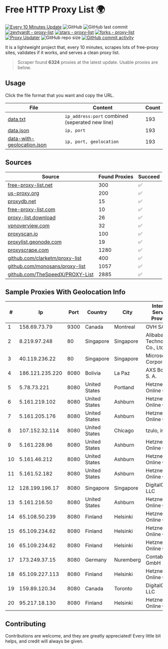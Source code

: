 
# Free HTTP Proxy List 🌍

[![Every 10 Minutes Update](https://github.com/mertguvencli/http-proxy-list/actions/workflows/main.yml/badge.svg?branch=main)](https://github.com/mertguvencli/http-proxy-list/actions/workflows/main.yml)
![GitHub](https://img.shields.io/github/license/mertguvencli/http-proxy-list)
![GitHub last commit](https://img.shields.io/github/last-commit/mertguvencli/http-proxy-list)
[![zevtyardt - proxy-list](https://img.shields.io/static/v1?label=zevtyardt&message=proxy-list&color=blue&logo=github)](https://github.com/zevtyardt/proxy-list "Go to GitHub repo")
[![stars - proxy-list](https://img.shields.io/github/stars/zevtyardt/proxy-list?style=social)](https://github.com/zevtyardt/proxy-list)
[![forks - proxy-list](https://img.shields.io/github/forks/zevtyardt/proxy-list?style=social)](https://github.com/zevtyardt/proxy-list)
[![Proxy Updater](https://github.com/zevtyardt/proxy-list/workflows/Proxy%20Updater/badge.svg)](https://github.com/zevtyardt/proxy-list/actions?query=workflow:"Proxy+Updater")
![GitHub repo size](https://img.shields.io/github/repo-size/zevtyardt/proxy-list)
[![GitHub commit activity](https://img.shields.io/github/commit-activity/m/zevtyardt/proxy-list?logo=commits)](https://github.com/zevtyardt/proxy-list/commits/main)

It is a lightweight project that, every 10 minutes, scrapes lots of free-proxy sites, validates if it works, and serves a clean proxy list.

> Scraper found **6324** proxies at the latest update. Usable proxies are below.

## Usage

Click the file format that you want and copy the URL.

|File|Content|Count|
|----|-------|-----|
|[data.txt](https://raw.githubusercontent.com/mertguvencli/http-proxy-list/main/proxy-list/data.txt)|`ip_address:port` combined (seperated new line)|193|
|[data.json](https://raw.githubusercontent.com/mertguvencli/http-proxy-list/main/proxy-list/data.json)|`ip, port`|193|
|[data-with-geolocation.json](https://raw.githubusercontent.com/mertguvencli/http-proxy-list/main/proxy-list/data-with-geolocation.json)|`ip, port, geolocation`|193|

## Sources

|Source|Found Proxies|Succeed|
|------|-------------|-------|
|[free-proxy-list.net](https://free-proxy-list.net)|300|✅|
|[us-proxy.org](https://www.us-proxy.org)|200|✅|
|[proxydb.net](http://proxydb.net)|15|✅|
|[free-proxy-list.com](https://free-proxy-list.com/?page=&port=&type%5B%5D=http&type%5B%5D=https&up_time=0&search=Search)|10|✅|
|[proxy-list.download](https://www.proxy-list.download/HTTP)|26|✅|
|[vpnoverview.com](https://vpnoverview.com/privacy/anonymous-browsing/free-proxy-servers)|32|✅|
|[proxyscan.io](https://www.proxyscan.io)|100|✅|
|[proxylist.geonode.com](https://proxylist.geonode.com/api/proxy-list?limit=300&page=1&sort_by=lastChecked&sort_type=desc&protocols=http,https)|19|✅|
|[proxyscrape.com](https://api.proxyscrape.com/v2/?request=displayproxies&protocol=http&timeout=10000&country=all&ssl=all&anonymity=all)|1280|✅|
|[github.com/clarketm/proxy-list](https://raw.githubusercontent.com/clarketm/proxy-list/master/proxy-list-raw.txt)|400|✅|
|[github.com/monosans/proxy-list](https://raw.githubusercontent.com/monosans/proxy-list/main/proxies/http.txt)|1057|✅|
|[github.com/TheSpeedX/PROXY-List](https://raw.githubusercontent.com/TheSpeedX/PROXY-List/master/http.txt)|2885|✅|


## Sample Proxies With Geolocation Info

|#|Ip|Port|Country|City|Internet Service Provider|
|-|--|----|-------|----|-------------------------|
|1|158.69.73.79|9300|Canada|Montreal|OVH SAS|
|2|8.219.97.248|80|Singapore|Singapore|Alibaba (US) Technology Co., Ltd.|
|3|40.119.236.22|80|Singapore|Singapore|Microsoft Corporation|
|4|186.121.235.220|8080|Bolivia|La Paz|AXS Bolivia S. A.|
|5|5.78.73.221|8080|United States|Portland|Hetzner Online GmbH|
|6|5.161.219.102|8080|United States|Ashburn|Hetzner Online GmbH|
|7|5.161.205.176|8080|United States|Ashburn|Hetzner Online GmbH|
|8|107.152.32.114|8080|United States|Chicago|tzulo, inc.|
|9|5.161.228.96|8080|United States|Ashburn|Hetzner Online GmbH|
|10|5.161.46.212|8080|United States|Ashburn|Hetzner Online GmbH|
|11|5.161.52.182|8080|United States|Ashburn|Hetzner Online GmbH|
|12|128.199.196.17|8080|Singapore|Singapore|DigitalOcean, LLC|
|13|5.161.216.50|8080|United States|Ashburn|Hetzner Online GmbH|
|14|65.108.50.239|8080|Finland|Helsinki|Hetzner Online GmbH|
|15|65.109.234.62|8080|Finland|Helsinki|Hetzner Online GmbH|
|16|65.109.234.62|8080|Finland|Helsinki|Hetzner Online GmbH|
|17|173.249.37.15|8080|Germany|Nuremberg|Contabo GmbH|
|18|65.109.227.113|8080|Finland|Helsinki|Hetzner Online GmbH|
|19|159.89.120.34|8080|Canada|Toronto|DigitalOcean, LLC|
|20|95.217.18.130|8080|Finland|Helsinki|Hetzner Online GmbH|



## Contributing

Contributions are welcome, and they are greatly appreciated! Every
little bit helps, and credit will always be given.

